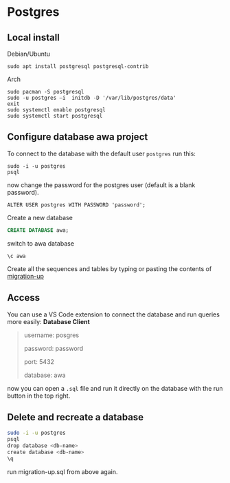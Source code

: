 
# Postgres

## Local install

Debian/Ubuntu

    sudo apt install postgresql postgresql-contrib

Arch

    sudo pacman -S postgresql
    sudo -u postgres –i  initdb -D '/var/lib/postgres/data'
    exit
    sudo systemctl enable postgresql
    sudo systemctl start postgresql

## Configure database awa project

To connect to the database with the default user `postgres` run this:

    sudo -i -u postgres
    psql

now change the password for the postgres user (default is a blank password). 

    ALTER USER postgres WITH PASSWORD 'password';

Create a new database 

```sql
CREATE DATABASE awa;
```
switch to awa database

    \c awa

Create all the sequences and tables by typing or pasting the contents of [migration-up](../sqlmigration-up.sql)


## Access

You can use a VS Code extension to connect the database and run queries 
more easily: **Database Client**

> username: posgres
> 
> password: password
> 
> port: 5432
> 
> database: awa

now you can open a `.sql` file and run it directly on the database with the run 
button in the top right.

## Delete and recreate a database

```bash
sudo -i -u postgres
psql
drop database <db-name>
create database <db-name>
\q 
```
run migration-up.sql from above again.